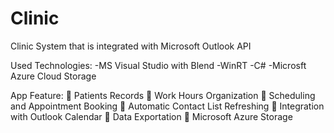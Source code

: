 # Clinic
Clinic System that is integrated with Microsoft Outlook API

Used Technologies: 
-MS Visual Studio with Blend
-WinRT
-C#
-Microsft Azure Cloud Storage

App Feature: 
 Patients Records 
 Work Hours Organization 
 Scheduling and Appointment Booking 
 Automatic Contact List Refreshing 
 Integration with Outlook Calendar 
 Data Exportation  Microsoft Azure Storage
